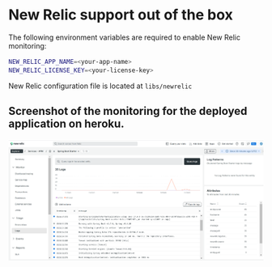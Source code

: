 # New Relic support out of the box

The following environment variables are required to enable New Relic monitoring:

```bash
NEW_RELIC_APP_NAME=<your-app-name>
NEW_RELIC_LICENSE_KEY=<your-license-key>
```

New Relic configuration file is located at `libs/newrelic`

## Screenshot of the monitoring for the deployed application on heroku.

![img.png](images/newrelic.png)
